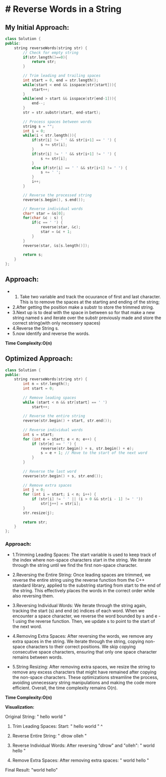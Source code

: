 # # Reverse Words in a String

## My Initial Approach:

```cpp
class Solution {
public:
    string reverseWords(string str) {
        // Check for empty string
        if(str.length()==0){
            return str;
        }
        
        // Trim leading and trailing spaces
        int start = 0, end = str.length();
        while(start < end && isspace(str[start])){
            start++;
        }
        while(end > start && isspace(str[end-1])){
            end--;
        }
        str = str.substr(start, end-start);
        
        // Process spaces between words
        string s = "";
        int i = 0;
        while(i < str.length()){
            if(str[i] != ' ' && str[i+1] == ' ') {
                s += str[i];
            }
            if(str[i] != ' ' && str[i+1] != ' ') {
                s += str[i];
            }
            else if(str[i] == ' ' && str[i+1] != ' ') {
                s += ' ';
            }
            i++;
        }

        // Reverse the processed string
        reverse(s.begin(), s.end());

        // Reverse individual words
        char* star = &s[0];
        for(char &c : s) {
            if(c == ' ') {
                reverse(star, &c);
                star = &c + 1;
            }
        }
        reverse(star, &s[s.length()]);
        
        return s;
    }
};
```
## Approach:
- 1. Take two variable and track the ocuurance of first and last character. This is to remove the spaces at the starting and ending of the string;
- 2.After getting the position make a substr to store the trimmed string.
- 3.Next up is to deal with the space in between so for that make a new string named s and iterate over the substr previously made and store the correct string(with only necessery spaces)
- 4.Reverse the String s.
- 5.now identify and reverse the words.

**Time Complexity:O(n)**

## Optimized Approach:

```cpp
class Solution {
public:
    string reverseWords(string str) {
        int n = str.length();
        int start = 0;
        
        // Remove leading spaces
        while (start < n && str[start] == ' ')
            start++;
        
        // Reverse the entire string
        reverse(str.begin() + start, str.end());
        
        // Reverse individual words
        int s = start;
        for (int e = start; e < n; e++) {
            if (str[e] == ' ') {
                reverse(str.begin() + s, str.begin() + e);
                s = e + 1; // Move to the start of the next word
            }
        }
        
        // Reverse the last word
        reverse(str.begin() + s, str.end());
        
        // Remove extra spaces
        int j = 0;
        for (int i = start; i < n; i++) {
            if (str[i] != ' ' || (i > 0 && str[i - 1] != ' '))
                str[j++] = str[i];
        }
        str.resize(j);
        
        return str;
    }
};
```
### Approach:
- 1.Trimming Leading Spaces:
The start variable is used to keep track of the index where non-space characters start in the string. We iterate through the string until we find the first non-space character.


- 2.Reversing the Entire String:
Once leading spaces are trimmed, we reverse the entire string using the reverse function from the C++ standard library, applied to the substring starting from start to the end of the string. This effectively places the words in the correct order while also reversing them.

- 3.Reversing Individual Words:
We iterate through the string again, tracking the start (s) and end (e) indices of each word. When we encounter a space character, we reverse the word bounded by s and e - 1 using the reverse function. Then, we update s to point to the start of the next word.

- 4.Removing Extra Spaces:
After reversing the words, we remove any extra spaces in the string. We iterate through the string, copying non-space characters to their correct positions. We skip copying consecutive space characters, ensuring that only one space character remains between words.

- 5.String Resizing:
After removing extra spaces, we resize the string to remove any excess characters that might have remained after copying the non-space characters.
These optimizations streamline the process, avoiding unnecessary string manipulations and making the code more efficient. Overall, the time complexity remains O(n).

**Time Complexity:O(n)**

**Visualization:**

Original String: "  hello   world  "

1. Trim Leading Spaces:
   Start: "  hello   world  "
          ^

2. Reverse Entire String:
   "  dlrow   olleh  "

3. Reverse Individual Words:
   After reversing "dlrow" and "olleh":
   "  world   hello  "

4. Remove Extra Spaces:
   After removing extra spaces:
   " world hello "

Final Result: "world hello"
